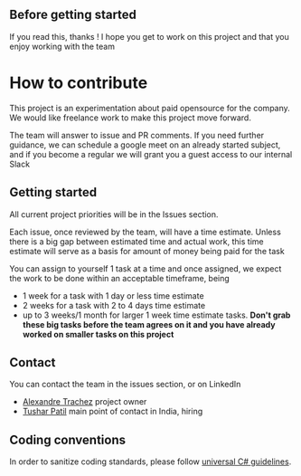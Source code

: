 ## Before getting started

If you read this, thanks ! I hope you get to work on this project and that you enjoy working with the team

# How to contribute

This project is an experimentation about paid opensource for the company. We would like freelance work to make this project move forward.

The team will answer to issue and PR comments. If you need further guidance, we can schedule a google meet on an already started subject, and if you become a regular we will grant you a guest access to our internal Slack

## Getting started

All current project priorities will be in the Issues section.

Each issue, once reviewed by the team, will have a time estimate. Unless there is a big gap between estimated time and actual work, this time estimate will serve as a basis for amount of money being paid for the task

You can assign to yourself 1 task at a time and once assigned, we expect the work to be done within an acceptable timeframe, being
- 1 week for a task with 1 day or less time estimate
- 2 weeks for a task with 2 to 4 days time estimate
- up to 3 weeks/1 month for larger 1 week time estimate tasks. **Don't grab these big tasks before the team agrees on it and you have already worked on smaller tasks on this project** 

## Contact

You can contact the team in the issues section, or on LinkedIn
- [Alexandre Trachez](https://www.linkedin.com/in/alexandre-trachez-8a647459/) project owner 
- [Tushar Patil](https://www.linkedin.com/in/29tusharpatil/) main point of contact in India, hiring

## Coding conventions

In order to sanitize coding standards, please follow [universal C# guidelines](https://learn.microsoft.com/en-us/dotnet/csharp/fundamentals/coding-style/coding-conventions).